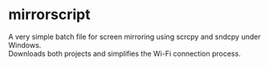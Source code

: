 # mirrorscript
A very simple batch file for screen mirroring using scrcpy and sndcpy under Windows.\
Downloads both projects and simplifies the Wi-Fi connection process.
